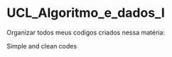 # UCL_Algoritmo_e_dados_I
Organizar todos meus codigos criados nessa matéria: 

Simple and clean codes
